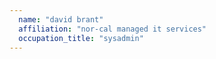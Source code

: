 ```yaml
---
  name: "david brant"
  affiliation: "nor-cal managed it services"
  occupation_title: "sysadmin"
---
```

